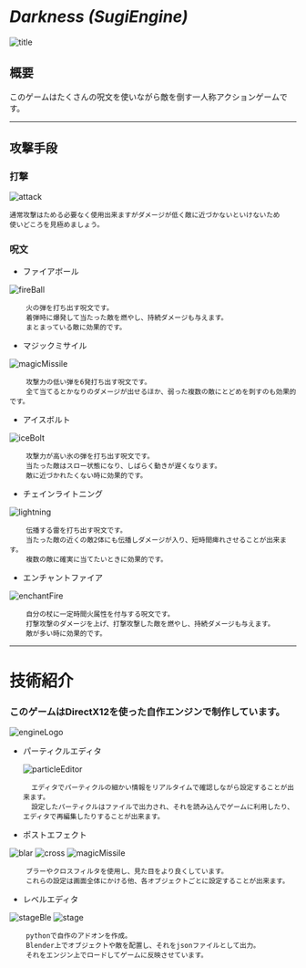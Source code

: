 # _Darkness (SugiEngine)_
![title](https://github.com/JunyaSugita/sugiEngine/assets/94422859/8e9a22ec-88fa-4627-b018-04177bdef3af)

## 概要
このゲームはたくさんの呪文を使いながら敵を倒す一人称アクションゲームです。

---
## 攻撃手段

### 打撃

![attack](https://github.com/JunyaSugita/sugiEngine/assets/94422859/d8ab481c-df1c-4b92-ab8a-ee1cdb7634b8)

    通常攻撃はためる必要なく使用出来ますがダメージが低く敵に近づかないといけないため
    使いどころを見極めましょう。

### 呪文
- ファイアボール

![fireBall](https://github.com/JunyaSugita/sugiEngine/assets/94422859/90dfb47e-a890-48b1-b7ce-6b89b4963671)

        火の弾を打ち出す呪文です。
        着弾時に爆発して当たった敵を燃やし、持続ダメージも与えます。
        まとまっている敵に効果的です。

- マジックミサイル

![magicMissile](https://github.com/JunyaSugita/sugiEngine/assets/94422859/a51cc3db-adbb-4193-8f30-5d64d278d29d)

        攻撃力の低い弾を6発打ち出す呪文です。
        全て当てるとかなりのダメージが出せるほか、弱った複数の敵にとどめを刺すのも効果的です。
 
- アイスボルト

![iceBolt](https://github.com/JunyaSugita/sugiEngine/assets/94422859/e3db4c6b-f8ad-44f1-878c-38cf73146cdf)

        攻撃力が高い氷の弾を打ち出す呪文です。
        当たった敵はスロー状態になり、しばらく動きが遅くなります。
        敵に近づかれたくない時に効果的です。

- チェインライトニング

![lightning](https://github.com/JunyaSugita/sugiEngine/assets/94422859/635cbd84-631f-4291-8941-50a374de69ff)

        伝播する雷を打ち出す呪文です。
        当たった敵の近くの敵2体にも伝播しダメージが入り、短時間痺れさせることが出来ます。
        複数の敵に確実に当てたいときに効果的です。

- エンチャントファイア

![enchantFire](https://github.com/JunyaSugita/sugiEngine/assets/94422859/b382dcc7-2096-441c-a077-138685af1a46)

        自分の杖に一定時間火属性を付与する呪文です。
        打撃攻撃のダメージを上げ、打撃攻撃した敵を燃やし、持続ダメージも与えます。
        敵が多い時に効果的です。
---  
# 技術紹介
### このゲームはDirectX12を使った自作エンジンで制作しています。
![engineLogo](https://github.com/JunyaSugita/sugiEngine/assets/94422859/d9ad3098-9377-4de2-8390-e5587ef10e0f)


- パーティクルエディタ
  
  ![particleEditor](https://github.com/JunyaSugita/sugiEngine/assets/94422859/50b1bb5a-2949-46d5-a92b-4a9ac14cf638)
  
        エディタでパーティクルの細かい情報をリアルタイムで確認しながら設定することが出来ます。
        設定したパーティクルはファイルで出力され、それを読み込んでゲームに利用したり、エディタで再編集したりすることが出来ます。


- ポストエフェクト

![blar](https://github.com/JunyaSugita/sugiEngine/assets/94422859/602fda37-173e-4735-b56b-e5ce83d30f7a)
![cross](https://github.com/JunyaSugita/sugiEngine/assets/94422859/c69bcea9-6150-4092-b21f-9297bdd75658)
![magicMissile](https://github.com/JunyaSugita/sugiEngine/assets/94422859/ec6ec6ec-de6a-4107-8edf-42605d170f69)

        ブラーやクロスフィルタを使用し、見た目をより良くしています。
        これらの設定は画面全体にかける他、各オブジェクトごとに設定することが出来ます。

- レベルエディタ

![stageBle](https://github.com/JunyaSugita/sugiEngine/assets/94422859/4f34bdd8-9f1b-47c3-a784-e3ad0dcbf57e)
![stage](https://github.com/JunyaSugita/sugiEngine/assets/94422859/47eb4bfe-c4ab-40ee-871d-c11933bb02fd)

        pythonで自作のアドオンを作成。
        Blender上でオブジェクトや敵を配置し、それをjsonファイルとして出力。
        それをエンジン上でロードしてゲームに反映させています。
